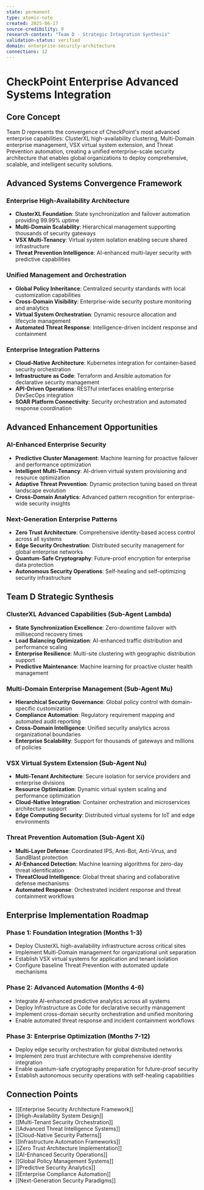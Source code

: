 ```yaml
---
state: permanent
type: atomic-note
created: 2025-06-17
source-credibility: 9
research-context: "Team D - Strategic Integration Synthesis"
validation-status: verified
domain: enterprise-security-architecture
connections: 12
---
```


# CheckPoint Enterprise Advanced Systems Integration

## Core Concept
Team D represents the convergence of CheckPoint's most advanced enterprise capabilities: ClusterXL high-availability clustering, Multi-Domain enterprise management, VSX virtual system extension, and Threat Prevention automation, creating a unified enterprise-scale security architecture that enables global organizations to deploy comprehensive, scalable, and intelligent security solutions.

## Advanced Systems Convergence Framework

### **Enterprise High-Availability Architecture**
- **ClusterXL Foundation**: State synchronization and failover automation providing 99.99% uptime
- **Multi-Domain Scalability**: Hierarchical management supporting thousands of security gateways
- **VSX Multi-Tenancy**: Virtual system isolation enabling secure shared infrastructure
- **Threat Prevention Intelligence**: AI-enhanced multi-layer security with predictive capabilities

### **Unified Management and Orchestration**
- **Global Policy Inheritance**: Centralized security standards with local customization capabilities
- **Cross-Domain Visibility**: Enterprise-wide security posture monitoring and analytics
- **Virtual System Orchestration**: Dynamic resource allocation and lifecycle management
- **Automated Threat Response**: Intelligence-driven incident response and containment

### **Enterprise Integration Patterns**
- **Cloud-Native Architecture**: Kubernetes integration for container-based security orchestration
- **Infrastructure as Code**: Terraform and Ansible automation for declarative security management
- **API-Driven Operations**: RESTful interfaces enabling enterprise DevSecOps integration
- **SOAR Platform Connectivity**: Security orchestration and automated response coordination

## Advanced Enhancement Opportunities

### **AI-Enhanced Enterprise Security**
- **Predictive Cluster Management**: Machine learning for proactive failover and performance optimization
- **Intelligent Multi-Tenancy**: AI-driven virtual system provisioning and resource optimization
- **Adaptive Threat Prevention**: Dynamic protection tuning based on threat landscape evolution
- **Cross-Domain Analytics**: Advanced pattern recognition for enterprise-wide security insights

### **Next-Generation Enterprise Patterns**
- **Zero Trust Architecture**: Comprehensive identity-based access control across all systems
- **Edge Security Orchestration**: Distributed security management for global enterprise networks
- **Quantum-Safe Cryptography**: Future-proof encryption for enterprise data protection
- **Autonomous Security Operations**: Self-healing and self-optimizing security infrastructure

## Team D Strategic Synthesis

### **ClusterXL Advanced Capabilities (Sub-Agent Lambda)**
- **State Synchronization Excellence**: Zero-downtime failover with millisecond recovery times
- **Load Balancing Optimization**: AI-enhanced traffic distribution and performance scaling
- **Enterprise Resilience**: Multi-site clustering with geographic distribution support
- **Predictive Maintenance**: Machine learning for proactive cluster health management

### **Multi-Domain Enterprise Management (Sub-Agent Mu)**
- **Hierarchical Security Governance**: Global policy control with domain-specific customization
- **Compliance Automation**: Regulatory requirement mapping and automated audit reporting
- **Cross-Domain Intelligence**: Unified security analytics across organizational boundaries
- **Enterprise Scalability**: Support for thousands of gateways and millions of policies

### **VSX Virtual System Extension (Sub-Agent Nu)**
- **Multi-Tenant Architecture**: Secure isolation for service providers and enterprise divisions
- **Resource Optimization**: Dynamic virtual system scaling and performance optimization
- **Cloud-Native Integration**: Container orchestration and microservices architecture support
- **Edge Computing Security**: Distributed virtual systems for IoT and edge environments

### **Threat Prevention Automation (Sub-Agent Xi)**
- **Multi-Layer Defense**: Coordinated IPS, Anti-Bot, Anti-Virus, and SandBlast protection
- **AI-Enhanced Detection**: Machine learning algorithms for zero-day threat identification
- **ThreatCloud Intelligence**: Global threat sharing and collaborative defense mechanisms
- **Automated Response**: Orchestrated incident response and threat containment workflows

## Enterprise Implementation Roadmap

### **Phase 1: Foundation Integration (Months 1-3)**
- Deploy ClusterXL high-availability infrastructure across critical sites
- Implement Multi-Domain management for organizational unit separation
- Establish VSX virtual systems for application and tenant isolation
- Configure baseline Threat Prevention with automated update mechanisms

### **Phase 2: Advanced Automation (Months 4-6)**
- Integrate AI-enhanced predictive analytics across all systems
- Deploy Infrastructure as Code for declarative security management
- Implement cross-domain security orchestration and unified monitoring
- Enable automated threat response and incident containment workflows

### **Phase 3: Enterprise Optimization (Months 7-12)**
- Deploy edge security orchestration for global distributed networks
- Implement zero trust architecture with comprehensive identity integration
- Enable quantum-safe cryptography preparation for future-proof security
- Establish autonomous security operations with self-healing capabilities

## Connection Points
- [[Enterprise Security Architecture Framework]]
- [[High-Availability System Design]]
- [[Multi-Tenant Security Orchestration]]
- [[Advanced Threat Intelligence Systems]]
- [[Cloud-Native Security Patterns]]
- [[Infrastructure Automation Frameworks]]
- [[Zero Trust Architecture Implementation]]
- [[AI-Enhanced Security Operations]]
- [[Global Policy Management Systems]]
- [[Predictive Security Analytics]]
- [[Enterprise Compliance Automation]]
- [[Next-Generation Security Paradigms]]
